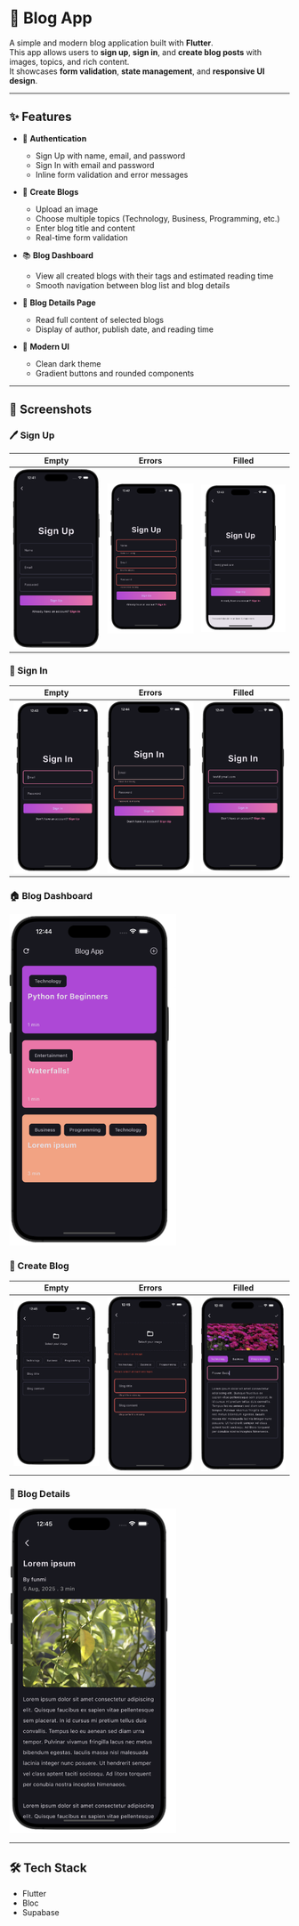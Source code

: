 # 📓 Blog App

A simple and modern blog application built with **Flutter**.  
This app allows users to **sign up**, **sign in**, and **create blog posts** with images, topics, and rich content.  
It showcases **form validation**, **state management**, and **responsive UI design**.

---

## ✨ Features

- 🔐 **Authentication**
  - Sign Up with name, email, and password
  - Sign In with email and password
  - Inline form validation and error messages

- 📝 **Create Blogs**
  - Upload an image
  - Choose multiple topics (Technology, Business, Programming, etc.)
  - Enter blog title and content
  - Real-time form validation

- 📚 **Blog Dashboard**
  - View all created blogs with their tags and estimated reading time
  - Smooth navigation between blog list and blog details

- 📖 **Blog Details Page**
  - Read full content of selected blogs
  - Display of author, publish date, and reading time

- 🖤 **Modern UI**
  - Clean dark theme
  - Gradient buttons and rounded components

---

## 📸 Screenshots

### 🖊️ Sign Up
| Empty | Errors | Filled |
|-------|-------|-------|
| <img src="./screenshots/SignUp.png" width="250"> | <img src="./screenshots/SignUpError.png" width="250"> | <img src="./screenshots/SignUpFilled.png" width="250"> |

### 🔐 Sign In
| Empty | Errors | Filled |
|-------|-------|-------|
| <img src="./screenshots/SignIn.png" width="250"> | <img src="./screenshots/SignInError.png" width="250"> | <img src="./screenshots/SignInFilled.png" width="250"> |

### 🏠 Blog Dashboard
<img src="./screenshots/BlogDashboard.png" width="300">

### 📝 Create Blog
| Empty | Errors | Filled |
|-------|-------|-------|
| <img src="./screenshots/BlogSubmit.png" width="250"> | <img src="./screenshots/BlogSubmitError.png" width="250"> | <img src="./screenshots/BlogSubmitFIlled.png" width="250"> |

### 📖 Blog Details
<img src="./screenshots/Blog.png" width="300">

---

## 🛠️ Tech Stack
- Flutter
- Bloc
- Supabase
